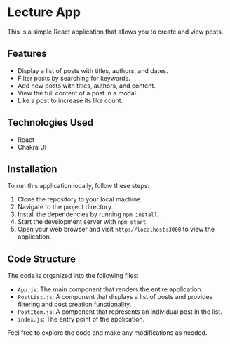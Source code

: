 # Lecture App

This is a simple React application that allows you to create and view posts.

## Features

- Display a list of posts with titles, authors, and dates.
- Filter posts by searching for keywords.
- Add new posts with titles, authors, and content.
- View the full content of a post in a modal.
- Like a post to increase its like count.

## Technologies Used

- React
- Chakra UI

## Installation

To run this application locally, follow these steps:

1. Clone the repository to your local machine.
2. Navigate to the project directory.
3. Install the dependencies by running `npm install`.
4. Start the development server with `npm start`.
5. Open your web browser and visit `http://localhost:3000` to view the application.

## Code Structure

The code is organized into the following files:

- `App.js`: The main component that renders the entire application.
- `PostList.js`: A component that displays a list of posts and provides filtering and post creation functionality.
- `PostItem.js`: A component that represents an individual post in the list.
- `index.js`: The entry point of the application.

Feel free to explore the code and make any modifications as needed.

